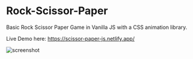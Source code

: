 # Rock-Scissor-Paper
Basic Rock Scissor Paper Game in Vanilla JS with a CSS animation library.

Live Demo here: https://scissor-paper-js.netlify.app/

![screenshot](https://i.ibb.co/W0ns7B9/paper.png)
